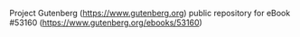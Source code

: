 Project Gutenberg (https://www.gutenberg.org) public repository for
eBook #53160 (https://www.gutenberg.org/ebooks/53160)
